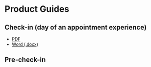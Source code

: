 # Product Guides

## Check-in (day of an appointment experience)

- [PDF](https://github.com/department-of-veterans-affairs/va.gov-team/files/8158576/CHECK-IN_PRODUCT_GUIDE.pdf)
- [Word (.docx)](https://github.com/department-of-veterans-affairs/va.gov-team/files/8158579/CHECK-IN_PRODUCT_GUIDE.docx)

## Pre-check-in
